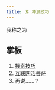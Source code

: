 ```yaml
---
title: 🏄 冲浪技巧
---
```


我称之为

## 掌板
1. [搜索技巧](notes/surf/search.md)
2. [互联网活菩萨](notes/surf/互联网活菩萨.md)
3. 再说……？
